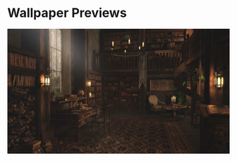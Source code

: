 # Wallpaper Previews

<img src="1687557198868729.png" alt=""/>
<img src="1716875710692339.png" alt=""/>
